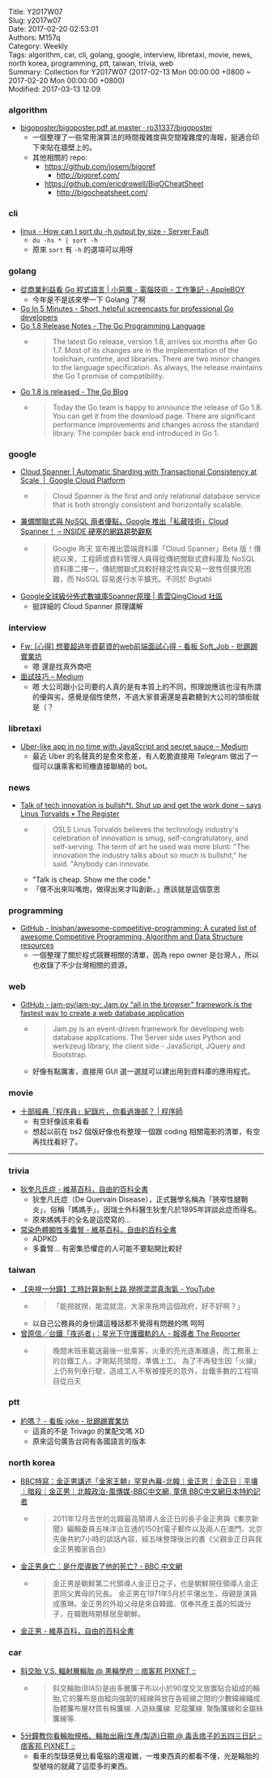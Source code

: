Title: Y2017W07  
Slug: y2017w07  
Date: 2017-02-20 02:53:01  
Authors: M157q  
Category: Weekly  
Tags: algorithm, car, cli, golang, google, interview, libretaxi, movie, news, north korea, programming, ptt, taiwan, trivia, web  
Summary: Collection for Y2017W07 (2017-02-13 Mon 00:00:00 +0800 ~ 2017-02-20 Mon 00:00:00 +0800)  
Modified: 2017-03-13 12:09  
  
  
  
### algorithm  
  
+ [bigoposter/bigoposter.pdf at master · ro31337/bigoposter](https://github.com/ro31337/bigoposter)  
    + 一個整理了一些常用演算法的時間複雜度與空間複雜度的海報，挺適合印下來貼在牆壁上的。  
    + 其他相關的 repo:  
        + <https://github.com/josem/bigoref>  
            + <http://bigoref.com/>  
        + <https://github.com/ericdrowell/BigOCheatSheet>  
            + <http://bigocheatsheet.com/>  
  
  
### cli  
  
+ [linux - How can I sort du -h output by size - Server Fault](http://serverfault.com/questions/62411/how-can-i-sort-du-h-output-by-size)  
    + `du -hs * | sort -h`  
    + 原來 `sort` 有 `-h` 的選項可以用呀  
  
  
### golang  
  
+ [從商業利益看 Go 程式語言 | 小惡魔 - 電腦技術 - 工作筆記 - AppleBOY](https://blog.wu-boy.com/2017/01/business-benefits-of-go/)  
    + 今年是不是該來學一下 Golang 了啊  
+ [Go In 5 Minutes - Short, helpful screencasts for professional Go developers](https://www.goin5minutes.com/screencasts/)  
+ [Go 1.8 Release Notes - The Go Programming Language](https://golang.org/doc/go1.8)  
    +  > The latest Go release, version 1.8, arrives six months after Go 1.7. Most of its changes are in the implementation of the toolchain, runtime, and libraries. There are two minor changes to the language specification. As always, the release maintains the Go 1 promise of compatibility.  
+ [Go 1.8 is released - The Go Blog](https://blog.golang.org/go1.8)  
    + > Today the Go team is happy to announce the release of Go 1.8. You can get it from the download page. There are significant performance improvements and changes across the standard library.  The compiler back end introduced in Go 1.  
  
  
### google  
  
+ [Cloud Spanner | Automatic Sharding with Transactional Consistency at Scale  |  Google Cloud Platform](https://cloud.google.com/spanner/)  
    + > Cloud Spanner is the first and only relational database service that is both strongly consistent and horizontally scalable.  
+ [兼備關聯式與 NoSQL 兩者優點，Google 推出「私藏技術」Cloud Spanner！ – INSIDE 硬塞的網路趨勢觀察](https://www.inside.com.tw/2017/02/16/google-launches-cloud-spanner-a-new-globally-distributed-database-service)  
    + > Google 昨天 宣布推出雲端資料庫「Cloud Spanner」Beta 版！傳統以來，工程師或資料管理人員得從傳統關聯式資料庫及 NoSQL 資料庫二擇一，傳統關聯式具較好穩定性與交易一致性但擴充困難，而 NoSQL 容易進行水平擴充。不同於 Bigtabl  
+ [Google全球級分佈式數據庫Spanner原理 | 青雲QingCloud 社區](https://community.qingcloud.com/topic/88/google%E5%85%A8%E7%90%83%E7%BA%A7%E5%88%86%E5%B8%83%E5%BC%8F%E6%95%B0%E6%8D%AE%E5%BA%93spanner%E5%8E%9F%E7%90%86)  
    + 挺詳細的 Cloud Spanner 原理講解  
  
  
### interview  
  
+ [Fw: [心得] 想要超過年資薪資的web前端面試心得 - 看板 Soft_Job - 批踢踢實業坊](https://www.ptt.cc/bbs/Soft_Job/M.1487082859.A.4CA.html)  
    + 嗯  還是找真外商吧  
+ [面試技巧 – Medium](https://medium.com/@fchern/%E9%9D%A2%E8%A9%A6%E6%8A%80%E5%B7%A7-4be66bcf71f7)  
    + 嗯 大公司跟小公司要的人真的是有本質上的不同，照理說應該也沒有所謂的優與劣，感覺是個性使然，不過大家普遍還是喜歡聽到大公司的頭銜就是（？  
  
  
### libretaxi  
  
+ [Uber-like app in no time with JavaScript and secret sauce – Medium](https://medium.com/@romanpushkin/how-i-made-uber-like-app-in-no-time-with-javascript-and-secret-sauce-94ef9120c7f6)  
    + 最近 Uber 的名聲真的是愈來愈差，有人乾脆直接用 Telegram 做出了一個可以讓乘客和司機直接聯絡的 bot。  
  
  
### news  
  
+ [Talk of tech innovation is bullsh\*t. Shut up and get the work done – says Linus Torvalds • The Register](https://www.theregister.co.uk/2017/02/15/think_different_shut_up_and_work_harder_says_linus_torvalds/)  
    + > OSLS Linus Torvalds believes the technology industry's celebration of innovation is smug, self-congratulatory, and self-serving.  The term of art he used was more blunt: "The innovation the industry talks about so much is bullshit," he said. "Anybody can innovate.  
    + "Talk is cheap. Show me the code."  
    + 「做不出來叫嘴炮，做得出來才叫創新。」應該就是這個意思  
  
  
### programming  
  
+ [GitHub - lnishan/awesome-competitive-programming: A curated list of awesome Competitive Programming, Algorithm and Data Structure resources](https://github.com/lnishan/awesome-competitive-programming)  
    + 一個整理了關於程式競賽相關的清單，因為 repo owner 是台灣人，所以也收錄了不少台灣相關的資源。  
  
  
### web  
  
+ [GitHub - jam-py/jam-py: Jam.py “all in the browser” framework is the fastest way to create a web database application](https://github.com/jam-py/jam-py)  
    + > Jam.py is an event-driven framework for developing web database applications. The Server side uses Python and werkzeug library, the client side - JavaScript, JQuery and Bootstrap.  
    + 好像有點厲害，直接用 GUI 選一選就可以建出用到資料庫的應用程式。  
  
  
### movie  
  
+ [十部經典「程序員」紀錄片，你看過幾部？ | 程序師](http://www.techug.com/post/10-documentary-films-about-programmer.html)  
    + 有空好像該來看看  
    + 想起以前在 bs2 個版好像也有整理一個跟 coding 相關電影的清單，有空再找找看好了。  
  
  
---  
  
  
### trivia  
  
+ [狄奎凡氏症 - 維基百科，自由的百科全書](https://zh.wikipedia.org/wiki/%E7%8B%84%E5%A5%8E%E5%87%A1%E6%B0%8F%E7%97%87)  
    + 狄奎凡氏症（De Quervain Disease），正式醫學名稱為「狹窄性腱鞘炎」，俗稱「媽媽手」，因瑞士外科醫生狄奎凡於1895年詳談此症而得名。  
    + 原來媽媽手的全名是這麼寫的...  
+ [常染色體顯性多囊腎 - 維基百科，自由的百科全書](https://zh.wikipedia.org/wiki/%E5%B8%B8%E6%9F%93%E8%89%B2%E4%BD%93%E6%98%BE%E6%80%A7%E5%A4%9A%E5%9B%8A%E8%82%BE)  
    + ADPKD  
    + 多囊腎... 有密集恐懼症的人可能不要點開比較好  
  
  
### taiwan  
  
+ [【央視一分鐘】工時計算新制上路 撈撈混混真淘氣 - YouTube](https://www.youtube.com/watch?v=MQEz1j8Ye_Y&list=PLQc1XfyoC1K4YEGDXLwtXOmUSzjZIEQuf&index=1)  
    + > 「能撈就撈，能混就混，大家來拖垮這個政府，好不好啊？」  
    + 以自己公務員的身份講這種話都不覺得有問題的嗎 呵呵  
+ [曾原信／台鐵「夜巡者」：星光下守護鐵軌的人 - 報導者 The Reporter](https://www.twreporter.org/a/photo-railyway-worker)  
    + > 晚間末班車載送最後一批乘客，火車的亮光逐漸離遠，而工務車上的台鐵工人，才剛點亮頭燈，準備上工。   為了不再發生因「火線」上仍有列車行駛，造成工人不察被撞死的意外，台鐵多數的工程項目從白天  
  
  
### ptt  
  
+ [約嗎？ - 看板 joke - 批踢踢實業坊](https://www.ptt.cc/bbs/joke/M.1487330703.A.034.html)  
    + 這真的不是 Trivago 的業配文嗎 XD  
    + 原來這句廣告台詞有各國語言的版本  
  
  
### north korea  
  
+ [BBC特寫：金正男講述「金家王朝」罕見內幕-北韓｜金正恩｜金正日｜平壤｜暗殺｜金正男｜北韓政治-風傳媒-BBC中文網, 童倩 BBC中文網日本特約記者](http://www.storm.mg/article/223732)  
    + > 2011年12月去世的北韓最高領導人金正日的長子金正男與《東京新聞》編輯委員五味洋治互通的150封電子郵件以及兩人在澳門、北京先後共約7小時的談話內容，經五味整理後出的書《父親金正日與我 金正男獨家告白》  
+ [金正男身亡：是什麼導致了他的死亡? - BBC 中文網](http://www.bbc.com/zhongwen/trad/world-38978504)  
    + > 金正男是朝鮮第二代領導人金正日之子，也是朝鮮現任領導人金正恩同父異母的兄長。  金正男在1971年5月於平壤出生，母親是演員成蕙琳。金正男的外祖父母是來自韓國、信奉共產主義的知識分子，在韓戰時期移居至朝鮮。  
+ [金正男 - 維基百科，自由的百科全書](https://zh.wikipedia.org/wiki/%E9%87%91%E6%AD%A3%E7%94%B7)  
  
  
### car  
  
+ [斜交胎 V.S. 輻射層輪胎 @ 黑輪學府 :: 痞客邦 PIXNET ::](http://blacktyre.pixnet.net/blog/post/35119998-%E6%96%9C%E4%BA%A4%E8%83%8E-v.s.-%E8%BC%BB%E5%B0%84%E5%B1%A4%E8%BC%AA%E8%83%8E)  
    + > 斜交輪胎(BIAS)是由多層簾子布以小於90度交叉放置貼合組成的輪胎,它的簾布是由縱向強韌的經線與放在各經線之間的少數緯線織成. 胎體簾布層材質有棉簾線. 人造絲簾線. 尼龍簾線. 聚酯簾線和金屬絲 簾線等.  
+ [5分鐘教你看輪胎規格、輪胎出廠(生產/製造)日期 @ 毒舌痞子的五四三日記 :: 痞客邦 PIXNET ::](http://peace543.pixnet.net/blog/post/30965015-5%E5%88%86%E9%90%98%E6%95%99%E4%BD%A0%E7%9C%8B%E8%BC%AA%E8%83%8E%E8%A6%8F%E6%A0%BC%E3%80%81%E8%BC%AA%E8%83%8E%E5%87%BA%E5%BB%A0(%E7%94%9F%E7%94%A2-%E8%A3%BD%E9%80%A0))  
    + 看車的型錄感覺比看電腦的還複雜，一堆東西真的都看不懂，光是輪胎的型號啥的就藏了這麼多的東西。  
